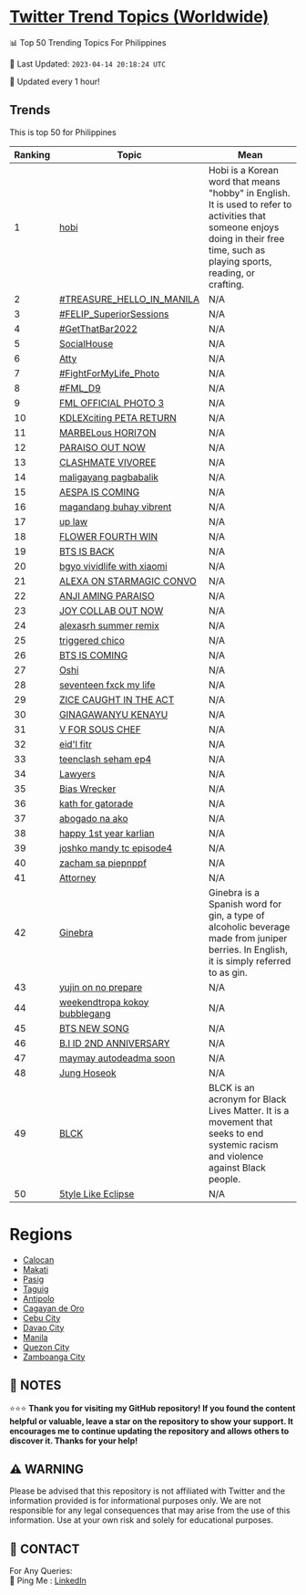 [Twitter Trend Topics (Worldwide)](https://github.com/ErcinDedeoglu/Twitter-Trend-Topics)
==========


📊 Top 50 Trending Topics For Philippines

📆 Last Updated: `2023-04-14 20:18:24 UTC`

🔧 Updated every 1 hour!


## Trends

This is top 50 for Philippines

| Ranking | Topic | Mean |
| ------- | ------------ | ------------ |
| 1 | [hobi](http://twitter.com/search?q=hobi) | Hobi is a Korean word that means "hobby" in English. It is used to refer to activities that someone enjoys doing in their free time, such as playing sports, reading, or crafting. |
| 2 | [#TREASURE_HELLO_IN_MANILA](http://twitter.com/search?q=%23TREASURE_HELLO_IN_MANILA) | N/A |
| 3 | [#FELIP_SuperiorSessions](http://twitter.com/search?q=%23FELIP_SuperiorSessions) | N/A |
| 4 | [#GetThatBar2022](http://twitter.com/search?q=%23GetThatBar2022) | N/A |
| 5 | [SocialHouse](http://twitter.com/search?q=SocialHouse) | N/A |
| 6 | [Atty](http://twitter.com/search?q=Atty) | N/A |
| 7 | [#FightForMyLife_Photo](http://twitter.com/search?q=%23FightForMyLife_Photo) | N/A |
| 8 | [#FML_D9](http://twitter.com/search?q=%23FML_D9) | N/A |
| 9 | [FML OFFICIAL PHOTO 3](http://twitter.com/search?q=FML+OFFICIAL+PHOTO+3) | N/A |
| 10 | [KDLEXciting PETA RETURN](http://twitter.com/search?q=KDLEXciting+PETA+RETURN) | N/A |
| 11 | [MARBELous HORI7ON](http://twitter.com/search?q=MARBELous+HORI7ON) | N/A |
| 12 | [PARAISO OUT NOW](http://twitter.com/search?q=PARAISO+OUT+NOW) | N/A |
| 13 | [CLASHMATE VIVOREE](http://twitter.com/search?q=CLASHMATE+VIVOREE) | N/A |
| 14 | [maligayang pagbabalik](http://twitter.com/search?q=maligayang+pagbabalik) | N/A |
| 15 | [AESPA IS COMING](http://twitter.com/search?q=AESPA+IS+COMING) | N/A |
| 16 | [magandang buhay vibrent](http://twitter.com/search?q=magandang+buhay+vibrent) | N/A |
| 17 | [up law](http://twitter.com/search?q=up+law) | N/A |
| 18 | [FLOWER FOURTH WIN](http://twitter.com/search?q=FLOWER+FOURTH+WIN) | N/A |
| 19 | [BTS IS BACK](http://twitter.com/search?q=BTS+IS+BACK) | N/A |
| 20 | [bgyo vividlife with xiaomi](http://twitter.com/search?q=bgyo+vividlife+with+xiaomi) | N/A |
| 21 | [ALEXA ON STARMAGIC CONVO](http://twitter.com/search?q=ALEXA+ON+STARMAGIC+CONVO) | N/A |
| 22 | [ANJI AMING PARAISO](http://twitter.com/search?q=ANJI+AMING+PARAISO) | N/A |
| 23 | [JOY COLLAB OUT NOW](http://twitter.com/search?q=JOY+COLLAB+OUT+NOW) | N/A |
| 24 | [alexasrh summer remix](http://twitter.com/search?q=alexasrh+summer+remix) | N/A |
| 25 | [triggered chico](http://twitter.com/search?q=triggered+chico) | N/A |
| 26 | [BTS IS COMING](http://twitter.com/search?q=BTS+IS+COMING) | N/A |
| 27 | [Oshi](http://twitter.com/search?q=Oshi) | N/A |
| 28 | [seventeen fxck my life](http://twitter.com/search?q=seventeen+fxck+my+life) | N/A |
| 29 | [ZICE CAUGHT IN THE ACT](http://twitter.com/search?q=ZICE+CAUGHT+IN+THE+ACT) | N/A |
| 30 | [GINAGAWANYU KENAYU](http://twitter.com/search?q=GINAGAWANYU+KENAYU) | N/A |
| 31 | [V FOR SOUS CHEF](http://twitter.com/search?q=V+FOR+SOUS+CHEF) | N/A |
| 32 | [eid'l fitr](http://twitter.com/search?q=eid%27l+fitr) | N/A |
| 33 | [teenclash seham ep4](http://twitter.com/search?q=teenclash+seham+ep4) | N/A |
| 34 | [Lawyers](http://twitter.com/search?q=Lawyers) | N/A |
| 35 | [Bias Wrecker](http://twitter.com/search?q=Bias+Wrecker) | N/A |
| 36 | [kath for gatorade](http://twitter.com/search?q=kath+for+gatorade) | N/A |
| 37 | [abogado na ako](http://twitter.com/search?q=abogado+na+ako) | N/A |
| 38 | [happy 1st year karlian](http://twitter.com/search?q=happy+1st+year+karlian) | N/A |
| 39 | [joshko mandy tc episode4](http://twitter.com/search?q=joshko+mandy+tc+episode4) | N/A |
| 40 | [zacham sa piepnppf](http://twitter.com/search?q=zacham+sa+piepnppf) | N/A |
| 41 | [Attorney](http://twitter.com/search?q=Attorney) | N/A |
| 42 | [Ginebra](http://twitter.com/search?q=Ginebra) | Ginebra is a Spanish word for gin, a type of alcoholic beverage made from juniper berries. In English, it is simply referred to as gin. |
| 43 | [yujin on no prepare](http://twitter.com/search?q=yujin+on+no+prepare) | N/A |
| 44 | [weekendtropa kokoy bubblegang](http://twitter.com/search?q=weekendtropa+kokoy+bubblegang) | N/A |
| 45 | [BTS NEW SONG](http://twitter.com/search?q=BTS+NEW+SONG) | N/A |
| 46 | [B.I ID 2ND ANNIVERSARY](http://twitter.com/search?q=B.I+ID+2ND+ANNIVERSARY) | N/A |
| 47 | [maymay autodeadma soon](http://twitter.com/search?q=maymay+autodeadma+soon) | N/A |
| 48 | [Jung Hoseok](http://twitter.com/search?q=Jung+Hoseok) | N/A |
| 49 | [BLCK](http://twitter.com/search?q=BLCK) | BLCK is an acronym for Black Lives Matter. It is a movement that seeks to end systemic racism and violence against Black people. |
| 50 | [5tyle Like Eclipse](http://twitter.com/search?q=5tyle+Like+Eclipse) | N/A |



# Regions

* [Calocan](</Philippines/Calocan.md>)
* [Makati](</Philippines/Makati.md>)
* [Pasig](</Philippines/Pasig.md>)
* [Taguig](</Philippines/Taguig.md>)
* [Antipolo](</Philippines/Antipolo.md>)
* [Cagayan de Oro](</Philippines/Cagayan de Oro.md>)
* [Cebu City](</Philippines/Cebu City.md>)
* [Davao City](</Philippines/Davao City.md>)
* [Manila](</Philippines/Manila.md>)
* [Quezon City](</Philippines/Quezon City.md>)
* [Zamboanga City](</Philippines/Zamboanga City.md>)



## 📝 NOTES

⭐⭐⭐ **Thank you for visiting my GitHub repository! If you found the content helpful or valuable, leave a star on the repository to show your support. It encourages me to continue updating the repository and allows others to discover it. Thanks for your help!**


## ⚠️ WARNING

Please be advised that this repository is not affiliated with Twitter and the information provided is for informational purposes only. We are not responsible for any legal consequences that may arise from the use of this information. Use at your own risk and solely for educational purposes.


## 📨 CONTACT

 For Any Queries:  
            🏓 Ping Me : [LinkedIn](https://www.linkedin.com/in/ercindedeoglu/)
